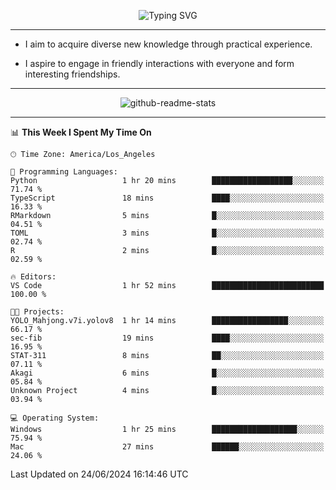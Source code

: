 <p align="center">
  <img src="https://readme-typing-svg.demolab.com?font=Fira+Code&weight=500&size=32&duration=2500&pause=1600&center=true&vCenter=true&random=false&width=1024&height=64&lines=Hi+there+%F0%9F%91%8B;I'm+delighted+you+could+make+it+here+%F0%9F%8E%89;I'm+Harry%2C+a+college+student+still+finding+my+way" alt="Typing SVG" />
</p>


---


- I aim to acquire diverse new knowledge through practical experience.

- I aspire to engage in friendly interactions with everyone and form interesting friendships.


---


<p align="center">
  <img src="https://github-readme-stats.vercel.app/api?username=Harry-Jing&show_icons=true" alt="github-readme-stats"/>
</p>


---

<!--START_SECTION:waka-->
📊 **This Week I Spent My Time On** 

```text
🕑︎ Time Zone: America/Los_Angeles

💬 Programming Languages: 
Python                   1 hr 20 mins        ██████████████████░░░░░░░   71.74 % 
TypeScript               18 mins             ████░░░░░░░░░░░░░░░░░░░░░   16.33 % 
RMarkdown                5 mins              █░░░░░░░░░░░░░░░░░░░░░░░░   04.51 % 
TOML                     3 mins              █░░░░░░░░░░░░░░░░░░░░░░░░   02.74 % 
R                        2 mins              █░░░░░░░░░░░░░░░░░░░░░░░░   02.59 % 

🔥 Editors: 
VS Code                  1 hr 52 mins        █████████████████████████   100.00 % 

🐱‍💻 Projects: 
YOLO_Mahjong.v7i.yolov8  1 hr 14 mins        █████████████████░░░░░░░░   66.17 % 
sec-fib                  19 mins             ████░░░░░░░░░░░░░░░░░░░░░   16.95 % 
STAT-311                 8 mins              ██░░░░░░░░░░░░░░░░░░░░░░░   07.11 % 
Akagi                    6 mins              █░░░░░░░░░░░░░░░░░░░░░░░░   05.84 % 
Unknown Project          4 mins              █░░░░░░░░░░░░░░░░░░░░░░░░   03.94 % 

💻 Operating System: 
Windows                  1 hr 25 mins        ███████████████████░░░░░░   75.94 % 
Mac                      27 mins             ██████░░░░░░░░░░░░░░░░░░░   24.06 % 
```


 Last Updated on 24/06/2024 16:14:46 UTC
<!--END_SECTION:waka-->
